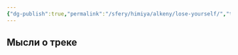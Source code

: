 ```yaml
---
{"dg-publish":true,"permalink":"/sfery/himiya/alkeny/lose-yourself/","tags":["Музыка"]}
---
```


## Мысли о треке 